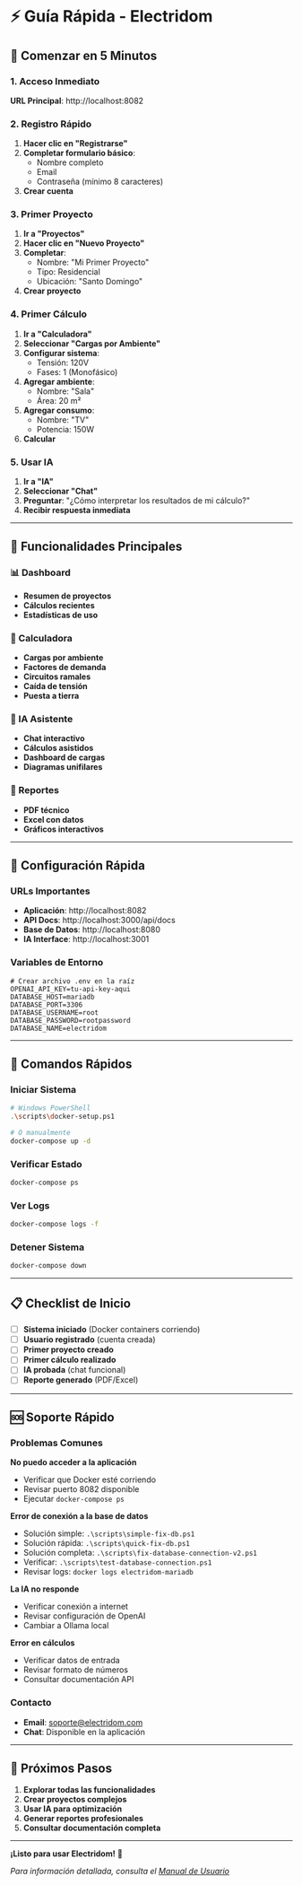 # ⚡ Guía Rápida - Electridom

## 🚀 Comenzar en 5 Minutos

### 1. Acceso Inmediato

**URL Principal**: http://localhost:8082

### 2. Registro Rápido

1. **Hacer clic en "Registrarse"**
2. **Completar formulario básico**:
   - Nombre completo
   - Email
   - Contraseña (mínimo 8 caracteres)
3. **Crear cuenta**

### 3. Primer Proyecto

1. **Ir a "Proyectos"**
2. **Hacer clic en "Nuevo Proyecto"**
3. **Completar**:
   - Nombre: "Mi Primer Proyecto"
   - Tipo: Residencial
   - Ubicación: "Santo Domingo"
4. **Crear proyecto**

### 4. Primer Cálculo

1. **Ir a "Calculadora"**
2. **Seleccionar "Cargas por Ambiente"**
3. **Configurar sistema**:
   - Tensión: 120V
   - Fases: 1 (Monofásico)
4. **Agregar ambiente**:
   - Nombre: "Sala"
   - Área: 20 m²
5. **Agregar consumo**:
   - Nombre: "TV"
   - Potencia: 150W
6. **Calcular**

### 5. Usar IA

1. **Ir a "IA"**
2. **Seleccionar "Chat"**
3. **Preguntar**: "¿Cómo interpretar los resultados de mi cálculo?"
4. **Recibir respuesta inmediata**

---

## 🎯 Funcionalidades Principales

### 📊 Dashboard

- **Resumen de proyectos**
- **Cálculos recientes**
- **Estadísticas de uso**

### 🧮 Calculadora

- **Cargas por ambiente**
- **Factores de demanda**
- **Circuitos ramales**
- **Caída de tensión**
- **Puesta a tierra**

### 🤖 IA Asistente

- **Chat interactivo**
- **Cálculos asistidos**
- **Dashboard de cargas**
- **Diagramas unifilares**

### 📄 Reportes

- **PDF técnico**
- **Excel con datos**
- **Gráficos interactivos**

---

## 🔧 Configuración Rápida

### URLs Importantes

- **Aplicación**: http://localhost:8082
- **API Docs**: http://localhost:3000/api/docs
- **Base de Datos**: http://localhost:8080
- **IA Interface**: http://localhost:3001

### Variables de Entorno

```env
# Crear archivo .env en la raíz
OPENAI_API_KEY=tu-api-key-aqui
DATABASE_HOST=mariadb
DATABASE_PORT=3306
DATABASE_USERNAME=root
DATABASE_PASSWORD=rootpassword
DATABASE_NAME=electridom
```

---

## 🚀 Comandos Rápidos

### Iniciar Sistema

```bash
# Windows PowerShell
.\scripts\docker-setup.ps1

# O manualmente
docker-compose up -d
```

### Verificar Estado

```bash
docker-compose ps
```

### Ver Logs

```bash
docker-compose logs -f
```

### Detener Sistema

```bash
docker-compose down
```

---

## 📋 Checklist de Inicio

- [ ] **Sistema iniciado** (Docker containers corriendo)
- [ ] **Usuario registrado** (cuenta creada)
- [ ] **Primer proyecto creado**
- [ ] **Primer cálculo realizado**
- [ ] **IA probada** (chat funcional)
- [ ] **Reporte generado** (PDF/Excel)

---

## 🆘 Soporte Rápido

### Problemas Comunes

**No puedo acceder a la aplicación**

- Verificar que Docker esté corriendo
- Revisar puerto 8082 disponible
- Ejecutar `docker-compose ps`

**Error de conexión a la base de datos**

- Solución simple: `.\scripts\simple-fix-db.ps1`
- Solución rápida: `.\scripts\quick-fix-db.ps1`
- Solución completa: `.\scripts\fix-database-connection-v2.ps1`
- Verificar: `.\scripts\test-database-connection.ps1`
- Revisar logs: `docker logs electridom-mariadb`

**La IA no responde**

- Verificar conexión a internet
- Revisar configuración de OpenAI
- Cambiar a Ollama local

**Error en cálculos**

- Verificar datos de entrada
- Revisar formato de números
- Consultar documentación API

### Contacto

- **Email**: soporte@electridom.com
- **Chat**: Disponible en la aplicación

---

## 🎯 Próximos Pasos

1. **Explorar todas las funcionalidades**
2. **Crear proyectos complejos**
3. **Usar IA para optimización**
4. **Generar reportes profesionales**
5. **Consultar documentación completa**

---

**¡Listo para usar Electridom!** 🚀

_Para información detallada, consulta el [Manual de Usuario](MANUAL_USUARIO.md)_
